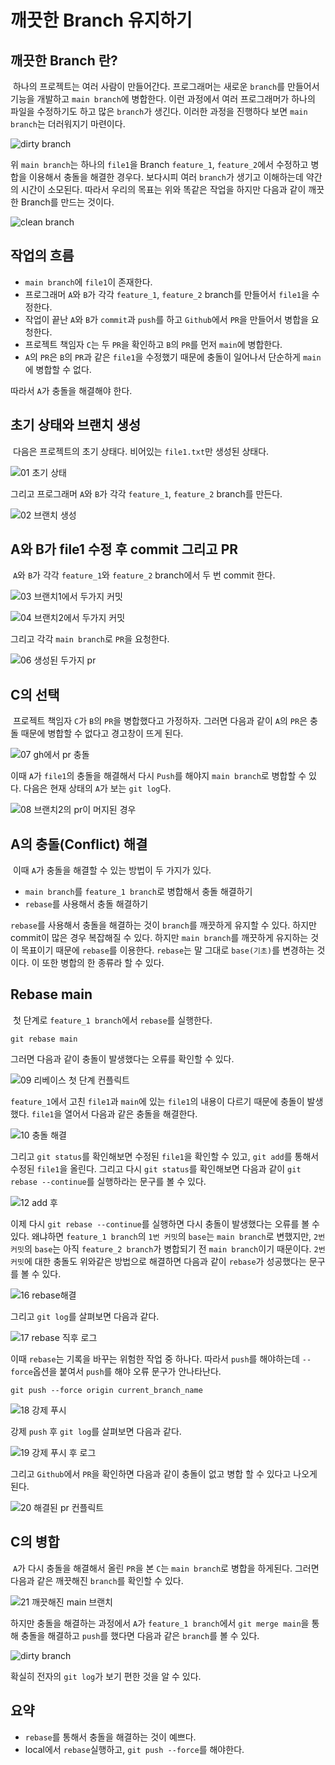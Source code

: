 # 깨끗한 Branch 유지하기

## 깨끗한 Branch 란?

&nbsp;하나의 프로젝트는 여러 사람이 만들어간다. 프로그래머는 새로운 `branch`를 만들어서 기능을 개발하고 `main branch`에 병합한다. 이런 과정에서 여러 프로그래머가 하나의 파일을 수정하기도 하고 많은 `branch`가 생긴다. 이러한 과정을 진행하다 보면 `main branch`는 더러워지기 마련이다.

![dirty branch](https://user-images.githubusercontent.com/22635168/103508344-2b1f3280-4ea4-11eb-8ee5-b38f526182dd.png)

위 `main branch`는 하나의 `file1`을 Branch `feature_1`, `feature_2`에서 수정하고 병합을 이용해서 충돌을 해결한 경우다. 보다시피 여러 `branch`가 생기고 이해하는데 약간의 시간이 소모된다. 따라서 우리의 목표는 위와 똑같은 작업을 하지만 다음과 같이 깨끗한 Branch를 만드는 것이다.

![clean branch](https://user-images.githubusercontent.com/22635168/103508689-d16b3800-4ea4-11eb-8180-b1233caf675f.png)

## 작업의 흐름

- `main branch`에 `file1`이 존재한다.
- 프로그래머 `A`와 `B`가 각각 `feature_1`, `feature_2` branch를 만들어서 `file1`을 수정한다.
- 작업이 끝난 `A`와 `B`가 `commit`과 `push`를 하고 `Github`에서 `PR`을 만들어서 병합을 요청한다.
- 프로젝트 책임자 `C`는 두 `PR`을 확인하고 `B`의 `PR`를 먼저 `main`에 병합한다.
- `A`의 `PR`은 `B`의 `PR`과 같은 `file1`을 수정했기 때문에 충돌이 일어나서 단순하게 `main`에 병합할 수 없다.

따라서 `A`가 충돌을 해결해야 한다.

## 초기 상태와 브랜치 생성

&nbsp;다음은 프로젝트의 초기 상태다. 비어있는 `file1.txt`만 생성된 상태다.

![01 초기 상태](https://user-images.githubusercontent.com/22635168/103509284-2196ca00-4ea6-11eb-9104-d514742a3177.png)

그리고 프로그래머 `A`와 `B`가 각각 `feature_1`, `feature_2` branch를 만든다.

![02 브랜치 생성](https://user-images.githubusercontent.com/22635168/103509386-5b67d080-4ea6-11eb-86e2-00d426a6accb.png)

## A와 B가 file1 수정 후 commit 그리고 PR

&nbsp;`A`와 `B`가 각각 `feature_1`와 `feature_2` branch에서 두 번 commit 한다.

![03 브랜치1에서 두가지 커밋](https://user-images.githubusercontent.com/22635168/103509766-3a53af80-4ea7-11eb-9bbe-90933ba2238e.png)

![04 브랜치2에서 두가지 커밋](https://user-images.githubusercontent.com/22635168/103509769-3cb60980-4ea7-11eb-86a5-ce5aa8ed0ccb.png)

그리고 각각 `main branch`로 `PR`을 요청한다.

![06 생성된 두가지 pr](https://user-images.githubusercontent.com/22635168/103509940-8b63a380-4ea7-11eb-9b8c-4c5722e10163.png)

## C의 선택

&nbsp;프로젝트 책임자 `C`가 `B`의 `PR`을 병합했다고 가정하자. 그러면 다음과 같이 `A`의 `PR`은 충돌 때문에 병합할 수 없다고 경고창이 뜨게 된다.

![07 gh에서 pr 충돌](https://user-images.githubusercontent.com/22635168/103510153-f7dea280-4ea7-11eb-88cd-de05609fc15f.png)

이때 `A`가 `file1`의 충돌을 해결해서 다시 `Push`를 해야지 `main branch`로 병합할 수 있다. 다음은 현재 상태의 `A`가 보는 `git log`다.

![08 브랜치2의 pr이 머지된 경우](https://user-images.githubusercontent.com/22635168/103510335-602d8400-4ea8-11eb-8973-0ebf87b3dbba.png)

## A의 충돌(Conflict) 해결

&nbsp;이때 `A`가 충돌을 해결할 수 있는 방법이 두 가지가 있다.

- `main branch`를 `feature_1 branch`로 병합해서 충돌 해결하기
- `rebase`를 사용해서 충돌 해결하기

`rebase`를 사용해서 충돌을 해결하는 것이 `branch`를 깨끗하게 유지할 수 있다. 하지만 commit이 많은 경우 복잡해질 수 있다. 하지만 `main branch`를 깨끗하게 유지하는 것이 목표이기 때문에 `rebase`를 이용한다. `rebase`는 말 그대로 `base(기초)`를 변경하는 것이다. 이 또한 병합의 한 종류라 할 수 있다.

## Rebase main

&nbsp;첫 단계로 `feature_1 branch`에서 `rebase`를 실행한다.

```
git rebase main
```

그러면 다음과 같이 충돌이 발생했다는 오류를 확인할 수 있다.

![09 리베이스 첫 단계 컨플릭트](https://user-images.githubusercontent.com/22635168/103511009-90c1ed80-4ea9-11eb-9c2b-0202aa8f1929.png)

`feature_1`에서 고친 `file1`과 `main`에 있는 `file1`의 내용이 다르기 때문에 충돌이 발생했다. `file1`을 열어서 다음과 같은 충돌을 해결한다.

![10 충돌 해결](https://user-images.githubusercontent.com/22635168/103511109-bf3fc880-4ea9-11eb-97ba-4306d096f103.png)

그리고 `git status`를 확인해보면 수정된 `file1`을 확인할 수 있고, `git add`를 통해서 수정된 `file1`을 올린다. 그리고 다시 `git status`를 확인해보면 다음과 같이 `git rebase --continue`를 실행하라는 문구를 볼 수 있다.

![12 add 후](https://user-images.githubusercontent.com/22635168/103511221-ef876700-4ea9-11eb-8934-e02f31f30ad5.png)

이제 다시 `git rebase --continue`를 실행하면 다시 충돌이 발생했다는 오류를 볼 수 있다. 왜냐하면 `feature_1 branch`의 `1번 커밋`의 `base`는 `main branch`로 변했지만, `2번 커밋`의 `base`는 아직 `feature_2 branch`가 병합되기 전 `main branch`이기 때문이다. `2번 커밋`에 대한 충돌도 위와같은 방법으로 해결하면 다음과 같이 `rebase`가 성공했다는 문구를 볼 수 있다.

![16 rebase해결](https://user-images.githubusercontent.com/22635168/103511555-9f5cd480-4eaa-11eb-9d4b-b473feae2016.png)

그리고 `git log`를 살펴보면 다음과 같다.

![17 rebase 직후 로그](https://user-images.githubusercontent.com/22635168/103511700-dfbc5280-4eaa-11eb-808b-33eb7c6f77c8.png)

이때 `rebase`는 기록을 바꾸는 위험한 작업 중 하나다. 따라서 `push`를 해야하는데 `--force`옵션을 붙여서 `push`를 해야 오류 문구가 안나타난다.

```
git push --force origin current_branch_name
```

![18 강제 푸시](https://user-images.githubusercontent.com/22635168/103511961-4c375180-4eab-11eb-8892-b7e4afbdca58.png)

강제 `push` 후 `git log`를 살펴보면 다음과 같다.

![19 강제 푸시 후 로그](https://user-images.githubusercontent.com/22635168/103512023-6709c600-4eab-11eb-8c7b-edee9fe74a85.png)

그리고 `Github`에서 `PR`을 확인하면 다음과 같이 충돌이 없고 병합 할 수 있다고 나오게 된다.

![20 해결된 pr 컨플릭트](https://user-images.githubusercontent.com/22635168/103512135-928cb080-4eab-11eb-8816-dd223e7c2d27.png)

## C의 병합

&nbsp;`A`가 다시 충돌을 해결해서 올린 `PR`을 본 `C`는 `main branch`로 병합을 하게된다. 그러면 다음과 같은 깨끗해진 `branch`를 확인할 수 있다.

![21 깨끗해진 main 브랜치](https://user-images.githubusercontent.com/22635168/103512262-c2d44f00-4eab-11eb-87fb-4b921c04ccf0.png)

하지만 충돌을 해결하는 과정에서 `A`가 `feature_1 branch`에서 `git merge main`을 통해 충돌을 해결하고 `push`를 했다면 다음과 같은 `branch`를 볼 수 있다.

![dirty branch](https://user-images.githubusercontent.com/22635168/103508344-2b1f3280-4ea4-11eb-8ee5-b38f526182dd.png)

확실히 전자의 `git log`가 보기 편한 것을 알 수 있다.

## 요약

- `rebase`를 통해서 충돌을 해결하는 것이 예쁘다.
- local에서 `rebase`실행하고, `git push --force`를 해야한다.
